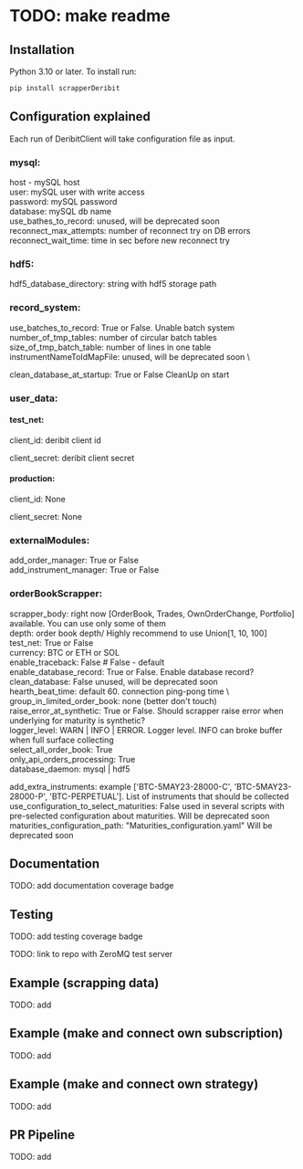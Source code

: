 # TODO: make readme

## Installation

Python 3.10 or later. To install run:

```bash
pip install scrapperDeribit
```

## Configuration explained
Each run of DeribitClient will take configuration file as input.

### mysql:

host - mySQL host \
user: mySQL user with write access \
password: mySQL password \
database: mySQL db name \
use_bathes_to_record: unused, will be deprecated soon \
reconnect_max_attempts: number of reconnect try on DB errors \
reconnect_wait_time: time in sec before new reconnect try

### hdf5:
hdf5_database_directory: string with hdf5 storage path

### record_system:
use_batches_to_record: True or False. Unable batch system \
number_of_tmp_tables: number of circular batch tables \
size_of_tmp_batch_table: number of lines in one table \
instrumentNameToIdMapFile: unused, will be deprecated soon \

clean_database_at_startup: True or False CleanUp on start

### user_data:
#### test_net:
client_id: deribit client id

client_secret: deribit client secret
#### production:
client_id: None

client_secret: None

### externalModules:
add_order_manager: True or False \
add_instrument_manager: True or False


### orderBookScrapper:
scrapper_body: right now [OrderBook, Trades, OwnOrderChange, Portfolio] available. You can use only some of them \
depth: order book depth/ Highly recommend to use Union[1, 10, 100] \
test_net: True or False \
currency: BTC or ETH or SOL \
enable_traceback: False # False - default \
enable_database_record: True or False. Enable database record? \
clean_database: False unused, will be deprecated soon \
hearth_beat_time: default 60. connection ping-pong time \ 
group_in_limited_order_book: none (better don't touch) \
raise_error_at_synthetic: True or False. Should scrapper raise error when underlying for maturity is synthetic? \
logger_level: WARN | INFO | ERROR. Logger level. INFO can broke buffer when full surface collecting \
select_all_order_book: True \
only_api_orders_processing: True \
database_daemon: mysql | hdf5

add_extra_instruments: example ['BTC-5MAY23-28000-C', 'BTC-5MAY23-28000-P', 'BTC-PERPETUAL']. List of instruments that should be collected \
use_configuration_to_select_maturities: False used in several scripts with pre-selected configuration about maturities. Will be deprecated soon \
maturities_configuration_path: "Maturities_configuration.yaml" Will be deprecated soon


## Documentation
TODO: add documentation coverage badge

## Testing
TODO: add testing coverage badge

TODO: link to repo with ZeroMQ test server 

## Example (scrapping data)
TODO: add

## Example (make and connect own subscription)
TODO: add

## Example (make and connect own strategy)
TODO: add

## PR Pipeline
TODO: add